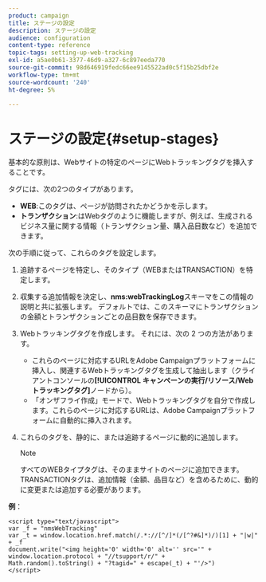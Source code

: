 ```yaml
---
product: campaign
title: ステージの設定
description: ステージの設定
audience: configuration
content-type: reference
topic-tags: setting-up-web-tracking
exl-id: a5ae0b61-3377-46d9-a327-6c897eeda770
source-git-commit: 98d646919fedc66ee9145522ad0c5f15b25dbf2e
workflow-type: tm+mt
source-wordcount: '240'
ht-degree: 5%

---
```


# ステージの設定{#setup-stages}

基本的な原則は、Webサイトの特定のページにWebトラッキングタグを挿入することです。

タグには、次の2つのタイプがあります。

* **WEB**:このタグは、ページが訪問されたかどうかを示します。
* **トランザクション**:はWebタグのように機能しますが、例えば、生成されるビジネス量に関する情報（トランザクション量、購入品目数など）を追加できます。

次の手順に従って、これらのタグを設定します。

1. 追跡するページを特定し、そのタイプ（WEBまたはTRANSACTION）を特定します。
1. 収集する追加情報を決定し、**nms:webTrackingLog**&#x200B;スキーマをこの情報の説明と共に拡張します。 デフォルトでは、このスキーマにトランザクションの金額とトランザクションごとの品目数を保存できます。
1. Webトラッキングタグを作成します。 それには、次の 2 つの方法があります。

   * これらのページに対応するURLをAdobe Campaignプラットフォームに挿入し、関連するWebトラッキングタグを生成して抽出します（クライアントコンソールの&#x200B;**[!UICONTROL キャンペーンの実行/リソース/Webトラッキングタグ]**&#x200B;ノードから）。
   * 「オンザフライ作成」モードで、Webトラッキングタグを自分で作成します。これらのページに対応するURLは、Adobe Campaignプラットフォームに自動的に挿入されます。

1. これらのタグを、静的に、または追跡するページに動的に追加します。

   >[!NOTE]
   >
   >すべてのWEBタイプタグは、そのままサイトのページに追加できます。 TRANSACTIONタグは、追加情報（金額、品目など）を含めるために、動的に変更または追加する必要があります。

**例**：

```
<script type="text/javascript">
var _f = "nmsWebTracking"
var _t = window.location.href.match(/.*://[^/]*(/[^?#&]*)/)[1] + "|w|" + _f
document.write("<img height='0' width='0' alt='' src='" +
window.location.protocol + "//tsupport/r/" +
Math.random().toString() + "?tagid=" + escape(_t) + "'/>")
</script>
```
